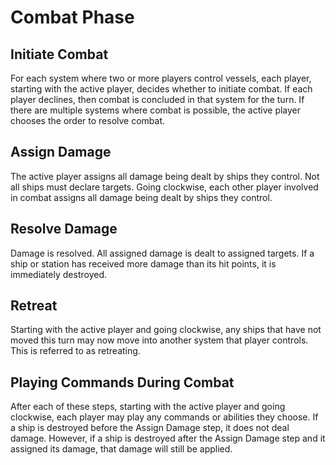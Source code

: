 # Combat Phase

## Initiate Combat

For each system where two or more players control vessels, each player, starting with the active player, decides whether to initiate combat. If each player declines, then combat is concluded in that system for the turn. If there are multiple systems where combat is possible, the active player chooses the order to resolve combat.

## Assign Damage

The active player assigns all damage being dealt by ships they control. Not all ships must declare targets. Going clockwise, each other player involved in combat assigns all damage being dealt by ships they control.

## Resolve Damage

Damage is resolved. All assigned damage is dealt to assigned targets. If a ship or station has received more damage than its hit points, it is immediately destroyed.

## Retreat

Starting with the active player and going clockwise, any ships that have not moved this turn may now move into another system that player controls. This is referred to as retreating.

<div class="page-break"></div>

## Playing Commands During Combat

After each of these steps, starting with the active player and going clockwise, each player may play any commands or abilities they choose. If a ship is destroyed before the Assign Damage step, it does not deal damage. However, if a ship is destroyed after the Assign Damage step and it assigned its damage, that damage will still be applied.

